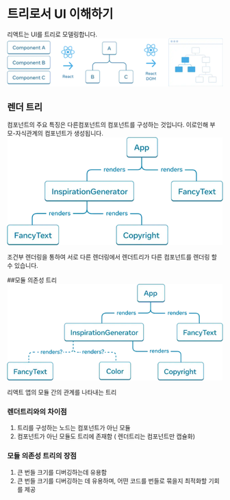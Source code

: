 # 트리로서 UI 이해하기

리액트는 UI를 트리로 모델링합니다.
![리액트 트리](./yhimg/img1.webp)

## 렌더 트리

컴포넌트의 주요 특징은 다른컴포넌트의 컴포넌트를 구성하는 것입니다. 이로인해 부모-자식관계의 컴포넌트가 생성됩니다.
![리액트 트리](./yhimg/img2.webp)

조건부 렌더링을 통하여 서로 다른 렌더링에서 렌더트리가 다른 컴포넌트를 렌더링 할 수 있습니다.

##모듈 의존성 트리
![리액트 트리](./yhimg/img3.webp)

리액트 앱의 모듈 간의 관계를 나타내는 트리

### 렌더트리와의 차이점

1. 트리를 구성하는 노드는 컴포넌트가 아닌 모듈
2. 컴포넌트가 아닌 모듈도 트리에 존재함 ( 렌더트리는 컴포넌트만 캡슐화)

### 모듈 의존성 트리의 장점

1. 큰 번들 크기를 디버깅하는데 유용함
2. 큰 번들 크기를 디버깅하는 데 유용하며, 어떤 코드를 번들로 묶을지 최적화할 기회를 제공
